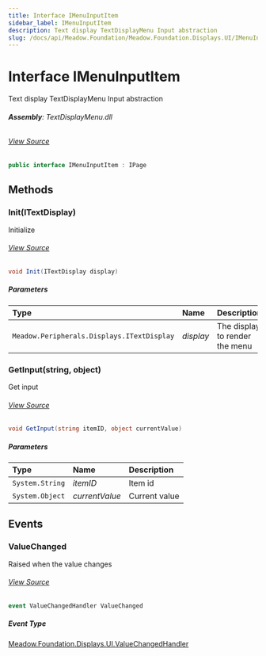 ```yaml
---
title: Interface IMenuInputItem
sidebar_label: IMenuInputItem
description: Text display TextDisplayMenu Input abstraction
slug: /docs/api/Meadow.Foundation/Meadow.Foundation.Displays.UI/IMenuInputItem
---
```

# Interface IMenuInputItem
Text display TextDisplayMenu Input abstraction

###### **Assembly**: TextDisplayMenu.dll
###### [View Source](https://github.com/WildernessLabs/Meadow.Foundation.git/blob/develop/Source/Meadow.Foundation.Libraries_and_Frameworks/Displays.TextDisplayMenu/Driver/Interfaces/IMenuInputItem.cs#L8)
```csharp title="Declaration"
public interface IMenuInputItem : IPage
```
## Methods
### Init(ITextDisplay)
Initialize
###### [View Source](https://github.com/WildernessLabs/Meadow.Foundation.git/blob/develop/Source/Meadow.Foundation.Libraries_and_Frameworks/Displays.TextDisplayMenu/Driver/Interfaces/IMenuInputItem.cs#L14)
```csharp title="Declaration"
void Init(ITextDisplay display)
```

##### Parameters

| Type | Name | Description |
|:--- |:--- |:--- |
| `Meadow.Peripherals.Displays.ITextDisplay` | *display* | The display to render the menu |

### GetInput(string, object)
Get input
###### [View Source](https://github.com/WildernessLabs/Meadow.Foundation.git/blob/develop/Source/Meadow.Foundation.Libraries_and_Frameworks/Displays.TextDisplayMenu/Driver/Interfaces/IMenuInputItem.cs#L21)
```csharp title="Declaration"
void GetInput(string itemID, object currentValue)
```

##### Parameters

| Type | Name | Description |
|:--- |:--- |:--- |
| `System.String` | *itemID* | Item id |
| `System.Object` | *currentValue* | Current value |

## Events
### ValueChanged
Raised when the value changes
###### [View Source](https://github.com/WildernessLabs/Meadow.Foundation.git/blob/develop/Source/Meadow.Foundation.Libraries_and_Frameworks/Displays.TextDisplayMenu/Driver/Interfaces/IMenuInputItem.cs#L26)
```csharp title="Declaration"
event ValueChangedHandler ValueChanged
```
##### Event Type
[Meadow.Foundation.Displays.UI.ValueChangedHandler](../Meadow.Foundation.Displays.UI/ValueChangedHandler)
